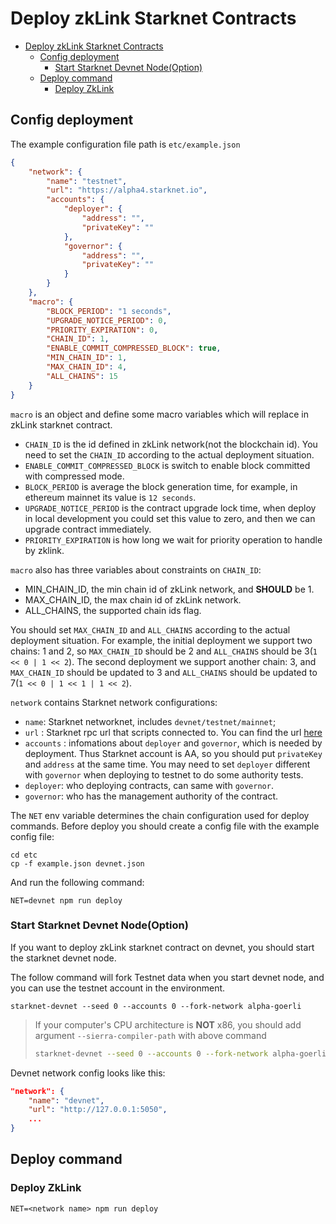# Deploy zkLink Starknet Contracts

- [Deploy zkLink Starknet Contracts](#deploy-zklink-starknet-contracts)
  - [Config deployment](#config-deployment)
    - [Start Starknet Devnet Node(Option)](#start-starknet-devnet-nodeoption)
  - [Deploy command](#deploy-command)
    - [Deploy ZkLink](#deploy-zklink)

## Config deployment

The example configuration file path is `etc/example.json`

```json
{
    "network": {
        "name": "testnet",
        "url": "https://alpha4.starknet.io",
        "accounts": {
            "deployer": {
                "address": "",
                "privateKey": ""
            },
            "governor": {
                "address": "",
                "privateKey": ""
            }
        }
    },
    "macro": {
        "BLOCK_PERIOD": "1 seconds",
        "UPGRADE_NOTICE_PERIOD": 0,
        "PRIORITY_EXPIRATION": 0,
        "CHAIN_ID": 1,
        "ENABLE_COMMIT_COMPRESSED_BLOCK": true,
        "MIN_CHAIN_ID": 1,
        "MAX_CHAIN_ID": 4,
        "ALL_CHAINS": 15
    }
}
```

`macro` is an object and define some macro variables which will replace in zkLink starknet contract.

- `CHAIN_ID` is the id defined in zkLink network(not the blockchain id). You need to set the `CHAIN_ID` according to the actual deployment situation.
- `ENABLE_COMMIT_COMPRESSED_BLOCK` is switch to enable block committed with compressed mode.
- `BLOCK_PERIOD` is average the block generation time, for example, in ethereum mainnet its value is `12 seconds`.
- `UPGRADE_NOTICE_PERIOD` is the contract upgrade lock time, when deploy in local development you could set this value to zero, and then we can upgrade contract immediately.
- `PRIORITY_EXPIRATION` is how long we wait for priority operation to handle by zklink.

`macro` also has three variables about constraints on `CHAIN_ID`:

- MIN_CHAIN_ID, the min chain id of zkLink network, and **SHOULD** be 1.
- MAX_CHAIN_ID, the max chain id of zkLink network.
- ALL_CHAINS, the supported chain ids flag.

You should set `MAX_CHAIN_ID` and `ALL_CHAINS` according to the actual deployment situation. For example, the initial deployment we support two chains: 1 and 2, so `MAX_CHAIN_ID` should be 2 and `ALL_CHAINS` should be 3(`1 << 0 | 1 << 2`). The second deployment we support another chain: 3, and `MAX_CHAIN_ID` should be updated to 3 and `ALL_CHAINS` should be updated to 7(`1 << 0 | 1 << 1 | 1 << 2`).

`network` contains Starknet network configurations:

- `name`: Starknet networknet, includes `devnet/testnet/mainnet`;
- `url` : Starknet rpc url that scripts connected to. You can find the url [here](https://docs.starknet.io/documentation/tools/CLI/commands/#setting_custom_endpoints)
-  `accounts` : infomations about `deployer` and `governor`, which is needed by deployment. Thus Starknet account is AA, so you should put `privateKey` and `address` at the same time. You may need to set `deployer` different with `governor` when deploying to testnet to do some authority tests.
  - `deployer`: who deploying contracts, can same with `governor`.
  - `governor`: who has the management authority of the contract. 

The `NET` env variable determines the chain configuration used for deploy commands. Before deploy you should create a config file with the example config file:

```shell
cd etc
cp -f example.json devnet.json
```

And run the following command:

```shell
NET=devnet npm run deploy
```

### Start Starknet Devnet Node(Option)

If you want to deploy zkLink starknet contract on devnet, you should start the starknet devnet node.

The follow command will fork Testnet data when you start devnet node, and you can use the testnet account in the environment.

```shell
starknet-devnet --seed 0 --accounts 0 --fork-network alpha-goerli
```

> If your computer's CPU architecture is **NOT** x86, you should add argument `--sierra-compiler-path` with above command
>
> ```bash
> starknet-devnet --seed 0 --accounts 0 --fork-network alpha-goerli --sierra-compiler-path ~/.cairo/target/release
> ```

Devnet network config looks like this:

```json
"network": {
    "name": "devnet",
    "url": "http://127.0.0.1:5050",
    ...
}
```

## Deploy command

### Deploy ZkLink

```
NET=<network name> npm run deploy
```
